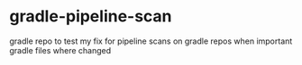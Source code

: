 # gradle-pipeline-scan
gradle repo to test my fix for pipeline scans on gradle repos when important gradle files where changed
